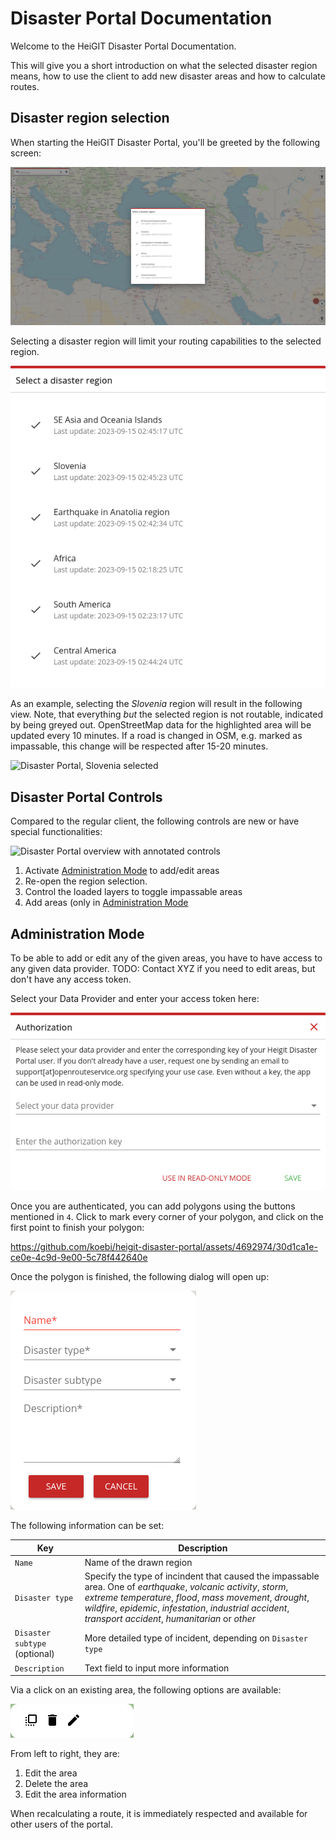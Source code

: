 # Disaster Portal Documentation

Welcome to the HeiGIT Disaster Portal Documentation.

This will give you a short introduction on what the selected disaster region
means, how to use the client to add new disaster areas and how to calculate
routes.

## Disaster region selection

When starting the HeiGIT Disaster Portal, you'll be greeted by the following screen:

![Disaster Portal starting page showing disaster region selection](img/disaster_portal_overview_with_selection.png)

Selecting a disaster region will limit your routing capabilities to the selected region.

![Selectable Regions](img/disaster_region_selection.png)

As an example, selecting the *Slovenia* region will result in the following
view.  Note, that everything *but* the selected region is not routable,
indicated by being greyed out.  OpenStreetMap data for the highlighted area
will be updated every 10 minutes. If a road is changed in OSM, e.g. marked as
impassable, this change will be respected after 15-20 minutes.

![Disaster Portal, Slovenia selected](img/disaster_portal_overview.png)

## Disaster Portal Controls

Compared to the regular client, the following controls are new or have special functionalities:

![Disaster Portal overview with annotated controls](img/disaster_portal_annotated.png)

1. Activate [Administration Mode](#administration-mode) to add/edit areas
2. Re-open the region selection.
3. Control the loaded layers to toggle impassable areas
4. Add areas (only in [Administration Mode](#administration-mode)


## Administration Mode

To be able to add or edit any of the given areas, you have to have access to any given data provider.
TODO: Contact XYZ if you need to edit areas, but don't have any access token.

Select your Data Provider and enter your access token here:

![Data Provider Authentication](img/data_provider_selection.png)

Once you are authenticated, you can add polygons using the buttons mentioned in `4`.
Click to mark every corner of your polygon, and click on the first point to finish your polygon:

https://github.com/koebi/heigit-disaster-portal/assets/4692974/30d1ca1e-ce0e-4c9d-9e00-5c78f442640e

Once the polygon is finished, the following dialog will open up:

![Editing description for new region](img/new_region_description.png)

The following information can be set:


| Key         | Description |
| ----------- | ----------- |
| `Name` | Name of the drawn region |
| `Disaster type` | Specify the type of incindent that caused the impassable area. One of _earthquake_, _volcanic activity_, _storm_, _extreme temperature_, _flood_, _mass movement_, _drought_, _wildfire_, _epidemic_, _infestation_, _industrial accident_, _transport accident_, _humanitarian_ or _other_ |
| `Disaster subtype` (optional) | More detailed type of incident, depending on `Disaster type` |
| `Description` | Text field to input more information |

Via a click on an existing area, the following options are available:

![Options for existing area](img/area_left_click_overlay.png)

From left to right, they are:

1. Edit the area
2. Delete the area
3. Edit the area information

When recalculating a route, it is immediately respected and available for other users of the portal.
